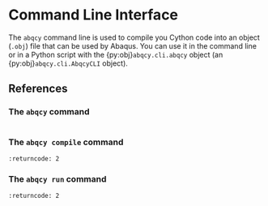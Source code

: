 # Command Line Interface

The `abqcy` command line is used to compile you Cython code into an object (`.obj`) file that can be used by Abaqus.
You can use it in the command line or in a Python script with the {py:obj}`abqcy.cli.abqcy` object
(an {py:obj}`abqcy.cli.AbqcyCLI` object).

## References

### The `abqcy` command

```{command-output} abqcy
```

### The `abqcy compile` command

```{command-output} abqcy compile --help
:returncode: 2
```

### The `abqcy run` command

```{command-output} abqcy run --help
:returncode: 2
```
